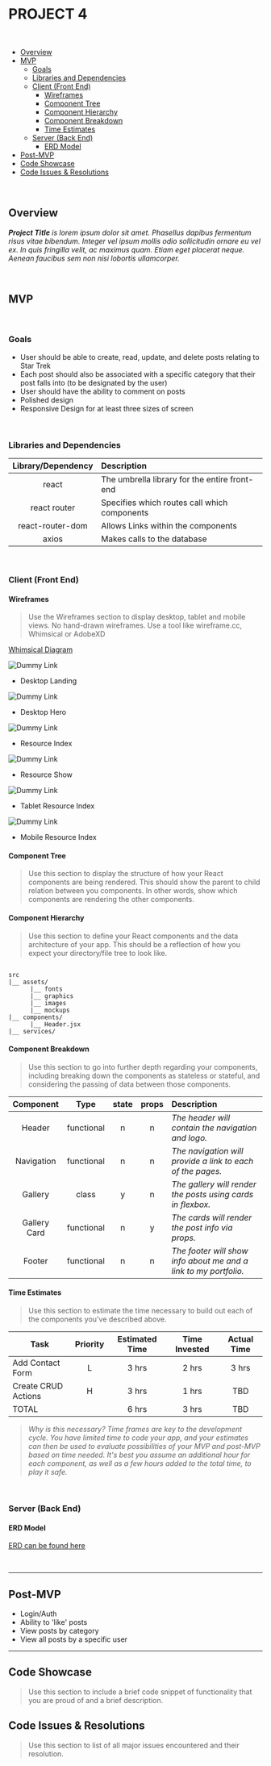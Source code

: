 # PROJECT 4 

<br>

- [Overview](#overview)
- [MVP](#mvp)
  - [Goals](#goals)
  - [Libraries and Dependencies](#libraries-and-dependencies)
  - [Client (Front End)](#client-front-end)
    - [Wireframes](#wireframes)
    - [Component Tree](#component-tree)
    - [Component Hierarchy](#component-hierarchy)
    - [Component Breakdown](#component-breakdown)
    - [Time Estimates](#time-estimates)
  - [Server (Back End)](#server-back-end)
    - [ERD Model](#erd-model)
- [Post-MVP](#post-mvp)
- [Code Showcase](#code-showcase)
- [Code Issues & Resolutions](#code-issues--resolutions)

<br>

## Overview

_**Project Title** is lorem ipsum dolor sit amet. Phasellus dapibus fermentum risus vitae bibendum. Integer vel ipsum mollis odio sollicitudin ornare eu vel ex. In quis fringilla velit, ac maximus quam. Etiam eget placerat neque. Aenean faucibus sem non nisi lobortis ullamcorper._


<br>

## MVP

<br>

### Goals

- User should be able to create, read, update, and delete posts relating to Star Trek
- Each post should also be associated with a specific category that their post falls into (to be designated by the user)
- User should have the ability to comment on posts
- Polished design
- Responsive Design for at least three sizes of screen

<br>

### Libraries and Dependencies

|Library/Dependency| Description                                |
| :--------------: | :----------------------------------------- |
|      react       | The umbrella library for the entire front-end |
|   react router   | Specifies which routes call which components |
| react-router-dom | Allows Links within the components |
|      axios       | Makes calls to the database |

<br>

### Client (Front End)

#### Wireframes

> Use the Wireframes section to display desktop, tablet and mobile views. No hand-drawn wireframes. Use a tool like wireframe.cc, Whimsical or AdobeXD



[Whimsical Diagram](https://whimsical.com/N9mLQiu1e5EMegzFjmUG6Q)



![Dummy Link](url)

- Desktop Landing

![Dummy Link](url)

- Desktop Hero

![Dummy Link](url)

- Resource Index

![Dummy Link](url)

- Resource Show

![Dummy Link](url)

- Tablet Resource Index

![Dummy Link](url)

- Mobile Resource Index

#### Component Tree

> Use this section to display the structure of how your React components are being rendered. This should show the parent to child relation between you components. In other words, show which components are rendering the other components. 

#### Component Hierarchy

> Use this section to define your React components and the data architecture of your app. This should be a reflection of how you expect your directory/file tree to look like. 

``` structure

src
|__ assets/
      |__ fonts
      |__ graphics
      |__ images
      |__ mockups
|__ components/
      |__ Header.jsx
|__ services/

```

#### Component Breakdown

> Use this section to go into further depth regarding your components, including breaking down the components as stateless or stateful, and considering the passing of data between those components.

|  Component   |    Type    | state | props | Description                                                      |
| :----------: | :--------: | :---: | :---: | :--------------------------------------------------------------- |
|    Header    | functional |   n   |   n   | _The header will contain the navigation and logo._               |
|  Navigation  | functional |   n   |   n   | _The navigation will provide a link to each of the pages._       |
|   Gallery    |   class    |   y   |   n   | _The gallery will render the posts using cards in flexbox._      |
| Gallery Card | functional |   n   |   y   | _The cards will render the post info via props._                 |
|    Footer    | functional |   n   |   n   | _The footer will show info about me and a link to my portfolio._ |

#### Time Estimates

> Use this section to estimate the time necessary to build out each of the components you've described above.

| Task                | Priority | Estimated Time | Time Invested | Actual Time |
| ------------------- | :------: | :------------: | :-----------: | :---------: |
| Add Contact Form    |    L     |     3 hrs      |     2 hrs     |    3 hrs    |
| Create CRUD Actions |    H     |     3 hrs      |     1 hrs     |     TBD     |
| TOTAL               |          |     6 hrs      |     3 hrs     |     TBD     |

> _Why is this necessary? Time frames are key to the development cycle. You have limited time to code your app, and your estimates can then be used to evaluate possibilities of your MVP and post-MVP based on time needed. It's best you assume an additional hour for each component, as well as a few hours added to the total time, to play it safe._

<br>

### Server (Back End)

#### ERD Model

[ERD can be found here](https://viewer.diagrams.net/?highlight=0000ff&edit=_blank&layers=1&nav=1&title=ERD.drawio#R7Vptc5s4EP41%2FtgMAuOXjzWx25k6PU%2Fa6%2FU%2BdRQjY00BeYT8dr%2F%2BVkgyYOwYEuM4TWY8ibQsC9rn2dUu0HK8aPOJ48X8jvkkbNmWv2k5ty3bRla%2FD%2F%2BkZKsknT5SgoBTXytlgm%2F0P2LO1NIl9UlSUBSMhYIuisIpi2MyFQUZ5pyti2ozFhavusABKQm%2BTXFYlv5DfTFX0p5rZfLPhAZzc2Vk6SMRNspakMyxz9YFEdmIEYuFvsUJ4RGOSSzgyB3mvwlvucO5EHKlH1v2CH4zqX0TMBaEBC9ocjNlEYinCaiMZjiioXRzztBAG4LLOcOW43HGhBpFG4%2BEEisDg7qn0ZGjOz9wabfCCd6H1Xb82xLx57XzQ9zdBZPuwwdtZYXDpfav9o3YGocTH%2Fyvp3ApKrb3JMSCsniYHRmQ2P8o0QWl4T0sFpY9SATmIpOyWCuOKNyYc2sZldycbKj4CWOkx%2F9K%2BU237%2Bj57SaneLvNTcDHNCICXKtlseDbn%2FmJsuWaaWYqne1sxYb0yDU3mBeU3a59mLAln5JHfG13dbhgHhDxiKKjyegXIkGj%2BokwWCbfgsI64%2F%2BO5fM8942Qp4CtihGENcuDncHdNSaMpqTXScNpazs6ZXRNuBgTaun6rDwF9wy19wx19g0p15QMwSC38EyUMrwO2%2B16dGdczFnAYhw2QfWnElSHiHXT7vVzYYKeECIvTnXUvjKuo26Rojvu1%2BZ6p2jIttyLcr1MdQ8LEjBOYffeJz1shQs5FPghpXieCo6kCuzmAtM4pQ5K52GIFwlN1ZVkTkN%2FjLdsKYwhMxvM6Ib492rrl7oQJmMwlmgeyk3UhJw8jEMaxDCeAu%2FkFQecJHAvY5wIrXGUmSvCBdk8yiSDj1vEB5lclGOa7R5gWt86zqkCiHURc04nJ4MTrFxQHN5DgYXjIIWsiIh0q8%2FZ4rsJQClYSK4RPlwRVeKkvoeE5LGQSWBjlbZStXRx7gB%2BsFxPZiUXbsCDOcrm8JPqXHgsTgTHNEWDAE5rIrEaCLbQ1wnJzNwG176U4wcmBFRMx1B9lNmnoTYxXBFZpylk2yVkJ1%2FqYMtgrbMw3Vvm1PdJrCJS1tc4w%2FsAlAf9v%2FP5Phj7cVgRD6cyHjkAnEv63y35H9Svz%2F8m7yndQbLAUxoHY3VmZw%2Bgwxv0MwHatI4GjH1JwDpvORVaDabCzkunwu6zkL1QIFb0fqey918q8fVK3o5xRFJ3c0gtMPj613f59%2B%2Fx%2BApxOJkQzw7UtSRAu1wMTlgi3it3ONI7Xbij%2FqEWsdcYWuUC7w3tV3VK9%2BqlyPHa%2FSC4zUViuXj8k4r3HXWvdxOzy9Xgmyrfa0B0fPtCnYtC9rwy75UnxDoFfO2EeKCCP7zb7T9bPx%2B45aqyJWPUQWrhTxqOrjGnVgWxWxnEEzm0QdD6JdBkZahebppu4BAwgoqQnNChUfBrycMTWlP1%2FHn7S2ZvSz0sf93tRz6hW%2BcnS81s3hx5ULkb8VgUpan3vSGxnb1XCU6v4lOWxl4loPeGpFo0onM0JJd9gob%2B7IYEXX9Dgt54Q1IDomt5nobeG5KmEuKLv1JA5X7kNXcT6GzdRHMer9JMvPLa%2FvxoNZ8LYZp9T6o%2BJMo%2BAnaG%2FwM%3D)

<br>

***

## Post-MVP

- Login/Auth
- Ability to 'like' posts
- View posts by category
- View all posts by a specific user


***

## Code Showcase

> Use this section to include a brief code snippet of functionality that you are proud of and a brief description.

## Code Issues & Resolutions

> Use this section to list of all major issues encountered and their resolution.
